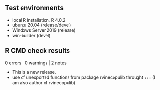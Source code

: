 ## Test environments
* local R installation, R 4.0.2
* ubuntu 20.04 (release/devel)
* Windows Server 2019 (release)
* win-builder (devel)

## R CMD check results

0 errors | 0 warnings | 2 notes

* This is a new release.
* use of unexported functions from package rvinecopulib throught `:::` (I am 
 also author of rvinecopulib)